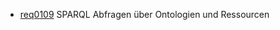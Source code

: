 * [req0109](https://github.com/DomainDrivenArchitecture/ddaRequirement/blob/master/de/requirements/req0109.md) SPARQL Abfragen über Ontologien und Ressourcen 